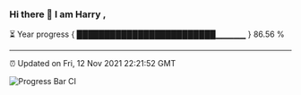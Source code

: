 ### Hi there 👋 I am Harry , 

⏳ Year progress { █████████████████████████▁▁▁▁▁ } 86.56 %

---

⏰ Updated on Fri, 12 Nov 2021 22:21:52 GMT

![Progress Bar CI](https://github.com/duykhang68/duykhang68/workflows/Progress%20Bar%20CI/badge.svg)
